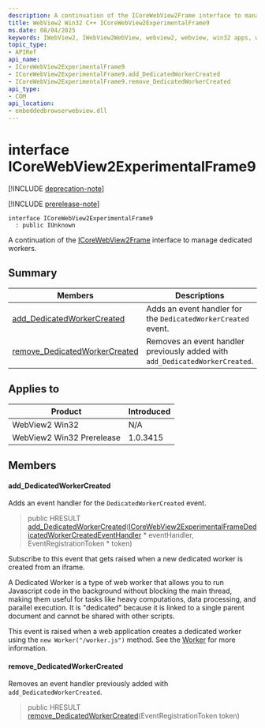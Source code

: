 ```yaml
---
description: A continuation of the ICoreWebView2Frame interface to manage dedicated workers.
title: WebView2 Win32 C++ ICoreWebView2ExperimentalFrame9
ms.date: 08/04/2025
keywords: IWebView2, IWebView2WebView, webview2, webview, win32 apps, win32, edge, ICoreWebView2, ICoreWebView2Controller, browser control, edge html, ICoreWebView2ExperimentalFrame9
topic_type: 
- APIRef
api_name:
- ICoreWebView2ExperimentalFrame9
- ICoreWebView2ExperimentalFrame9.add_DedicatedWorkerCreated
- ICoreWebView2ExperimentalFrame9.remove_DedicatedWorkerCreated
api_type:
- COM
api_location:
- embeddedbrowserwebview.dll
---
```


# interface ICoreWebView2ExperimentalFrame9

[!INCLUDE [deprecation-note](../includes/deprecation-note.md)]

[!INCLUDE [prerelease-note](../includes/prerelease-note.md)]

```
interface ICoreWebView2ExperimentalFrame9
  : public IUnknown
```

A continuation of the [ICoreWebView2Frame](icorewebview2frame.md#icorewebview2frame) interface to manage dedicated workers.

## Summary

 Members                        | Descriptions
--------------------------------|---------------------------------------------
[add_DedicatedWorkerCreated](#add_dedicatedworkercreated) | Adds an event handler for the `DedicatedWorkerCreated` event.
[remove_DedicatedWorkerCreated](#remove_dedicatedworkercreated) | Removes an event handler previously added with `add_DedicatedWorkerCreated`.

## Applies to

Product                         | Introduced
--------------------------------|---------------------------------------------
WebView2 Win32            |    N/A
WebView2 Win32 Prerelease |    1.0.3415

## Members

#### add_DedicatedWorkerCreated

Adds an event handler for the `DedicatedWorkerCreated` event.

> public HRESULT [add_DedicatedWorkerCreated](#add_dedicatedworkercreated)([ICoreWebView2ExperimentalFrameDedicatedWorkerCreatedEventHandler](icorewebview2experimentalframededicatedworkercreatedeventhandler.md#icorewebview2experimentalframededicatedworkercreatedeventhandler) * eventHandler, EventRegistrationToken * token)

Subscribe to this event that gets raised when a new dedicated worker is created from an iframe.

A Dedicated Worker is a type of web worker that allows you to run Javascript code in the background without blocking the main thread, making them useful for tasks like heavy computations, data processing, and parallel execution. It is "dedicated" because it is linked to a single parent document and cannot be shared with other scripts.

This event is raised when a web application creates a dedicated worker using the `new Worker("/worker.js")` method. See the [Worker](https://developer.mozilla.org/docs/Web/API/Worker/Worker) for more information.

#### remove_DedicatedWorkerCreated

Removes an event handler previously added with `add_DedicatedWorkerCreated`.

> public HRESULT [remove_DedicatedWorkerCreated](#remove_dedicatedworkercreated)(EventRegistrationToken token)

